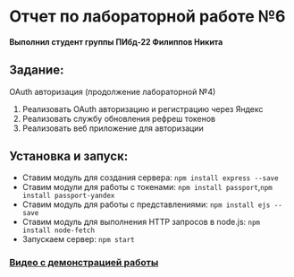 # Отчет по лабораторной работе №6
#### Выполнил студент группы ПИбд-22 Филиппов Никита

## Задание:
OAuth авторизация (продолжение лабораторной №4)
1. Реализовать OAuth авторизацию и регистрацию через Яндекс
2. Реализовать службу обновления рефреш токенов
3. Реализовать веб приложение для авторизации

## Установка и запуск:
- Ставим модуль для создания сервера: `npm install express --save`
- Ставим модули для работы с токенами: `npm install passport`,`npm install passport-yandex`
- Ставим модуль для работы с представлениями: `npm install ejs --save`
- Ставим модуль для выполнения HTTP запросов в node.js: `npm install node-fetch`
- Запускаем сервер: `npm start`

### [Видео с демонстрацией работы](https://drive.google.com/file/d/1zu8qf2v58AmLA3b6vjeRHCJ0AcdbHNDX/view?usp=sharing)